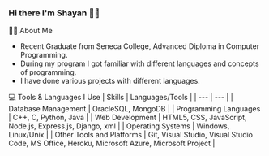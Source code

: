 ### Hi there I'm Shayan 🤝🏾


✍🏾 About Me 
- Recent Graduate from Seneca College, Advanced Diploma in Computer Programming.
- During my program I got familiar with different languages and concepts of programming. 
- I have done various projects with different languages.
 
💻 Tools & Languages I Use 
| Skills | Languages/Tools |
| --- | --- | 
| Database Management	 | OracleSQL, MongoDB |
| Programming Languages	| C++, C, Python, Java |
| Web Development	 | HTML5, CSS, JavaScript, Node.js, Express.js, Django, xml |
| Operating Systems	| Windows, Linux/Unix |
| Other Tools and Platforms	| Git, Visual Studio, Visual Studio Code, MS Office, Heroku, Microsoft Azure, Microsoft Project |

